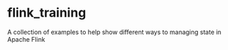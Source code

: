 # flink_training
A collection of examples to help show different ways to managing state in Apache Flink
